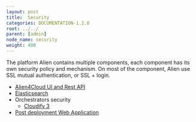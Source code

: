 ```yaml
---
layout: post
title:  Security
categories: DOCUMENTATION-1.2.0
root: ../../
parent: [admin]
node_name: security
weight: 400
---
```


The platform Alien contains multiple components, each component has its own security policy and mechanism.
On most of the component, Alien use SSL mutual authentication, or SSL + login.

* [Alien4Cloud UI and Rest API](#/documentation/1.2.0/admin_guide/security_ui_rest.html)
* [Elasticsearch](#/documentation/1.2.0/admin_guide/security_elastic_search.html)
* Orchestrators security
    - [Cloudify 3](#/documentation/1.2.0/orchestrators/cloudify3_driver/prerequisites.html)
* [Post deployment Web Application](#/documentation/1.2.0/admin_guide/security_patch.html)